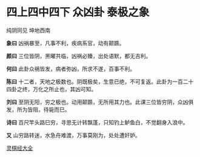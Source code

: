 # 四上四中四下 众凶卦 泰极之象

纯阴同见 坤地西南

**象曰** 凶祸暴至，凡事不利，疾病系官，动有颠踬。

**颜曰** 三位皆阴，黑曜共临，凶祸必臻，出处语默，都无吉利。

**何曰** 此卦众祸皆发，病者弥凶，所求不遂，百事不利。

**陈曰** 十二者，天地之极数也。阴既极矣，生意已绝，不可复返。此卦为一百二十四卦之终，万化之所止也，其凶可知。

**刘曰** 至阴无阳，穷之极也。动用颠踬，无所用其力也。此课三位皆穷阴，众凶俱发，所为皆阻，待毙而巳。

**诗曰** 百尺竿头路巳穷，寻思无计转飘蓬，只知钓上鲈鱼白，不觉翻身入浪中。

**又** 山穷路转迷，水急舟难渡，万事莫刚为，处处遭奸妒。

[灵棋经大全](README.md)
